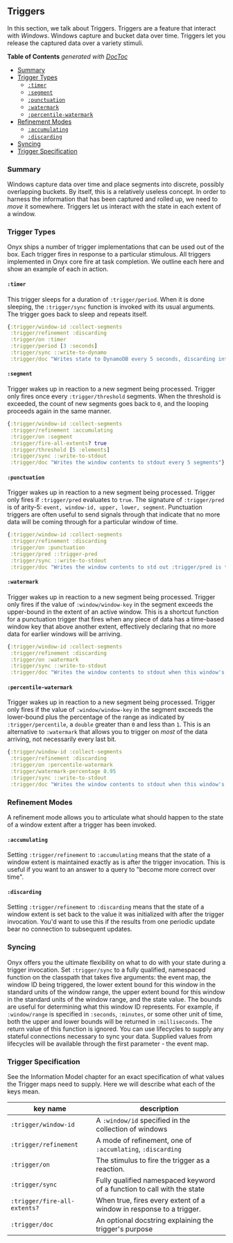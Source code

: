 ## Triggers

In this section, we talk about Triggers. Triggers are a feature that interact with *Windows*. Windows capture and bucket data over time. Triggers let you release the captured data over a variety stimuli.

<!-- START doctoc generated TOC please keep comment here to allow auto update -->
<!-- DON'T EDIT THIS SECTION, INSTEAD RE-RUN doctoc TO UPDATE -->
**Table of Contents**  *generated with [DocToc](http://doctoc.herokuapp.com/)*

- [Summary](#summary)
- [Trigger Types](#trigger-types)
  - [`:timer`](#timer)
  - [`:segment`](#segment)
  - [`:punctuation`](#punctuation)
  - [`:watermark`](#watermark)
  - [`:percentile-watermark`](#percentile-watermark)
- [Refinement Modes](#refinement-modes)
  - [`:accumulating`](#accumulating)
  - [`:discarding`](#discarding)
- [Syncing](#syncing)
- [Trigger Specification](#trigger-specification)

<!-- END doctoc generated TOC please keep comment here to allow auto update -->

### Summary

Windows capture data over time and place segments into discrete, possibly overlapping buckets. By itself, this is a relatively useless concept. In order to harness the information that has been captured and rolled up, we need to *move* it somewhere. Triggers let us interact with the state in each extent of a window.

### Trigger Types

Onyx ships a number of trigger implementations that can be used out of the box. Each trigger fires in response to a particular stimulous. All triggers implemented in Onyx core fire at task completion. We outline each here and show an example of each in action.

#### `:timer`

This trigger sleeps for a duration of `:trigger/period`. When it is done sleeping, the `:trigger/sync` function is invoked with its usual arguments. The trigger goes back to sleep and repeats itself.

```clojure
{:trigger/window-id :collect-segments
 :trigger/refinement :discarding
 :trigger/on :timer
 :trigger/period [3 :seconds]
 :trigger/sync ::write-to-dynamo
 :trigger/doc "Writes state to DynamoDB every 5 seconds, discarding intermediate state"}
```

#### `:segment`

Trigger wakes up in reaction to a new segment being processed. Trigger only fires once every `:trigger/threshold` segments. When the threshold is exceeded, the count of new segments goes back to `0`, and the looping proceeds again in the same manner.

```clojure
{:trigger/window-id :collect-segments
 :trigger/refinement :accumulating
 :trigger/on :segment
 :trigger/fire-all-extents? true
 :trigger/threshold [5 :elements]
 :trigger/sync ::write-to-stdout
 :trigger/doc "Writes the window contents to stdout every 5 segments"}
```

#### `:punctuation`

Trigger wakes up in reaction to a new segment being processed. Trigger only fires if `:trigger/pred` evaluates to `true`. The signature of `:trigger/pred` is of arity-5: `event, window-id, upper, lower, segment`. Punctuation triggers are often useful to send signals through that indicate that no more data will be coming through for a particular window of time.

```clojure
{:trigger/window-id :collect-segments
 :trigger/refinement :discarding
 :trigger/on :punctuation
 :trigger/pred ::trigger-pred
 :trigger/sync ::write-to-stdout
 :trigger/doc "Writes the window contents to std out :trigger/pred is true for this segment"}
```

#### `:watermark`

Trigger wakes up in reaction to a new segment being processed. Trigger only fires if the value of `:window/window-key` in the segment exceeds the upper-bound in the extent of an active window. This is a shortcut function for a punctuation trigger that fires when any piece of data has a time-based window key that above another extent, effectively declaring that no more data for earlier windows will be arriving.


```clojure
{:trigger/window-id :collect-segments
 :trigger/refinement :discarding
 :trigger/on :watermark
 :trigger/sync ::write-to-stdout
 :trigger/doc "Writes the window contents to stdout when this window's watermark has been exceeded"}
```

#### `:percentile-watermark`

Trigger wakes up in reaction to a new segment being processed. Trigger only fires if the value of `:window/window-key` in the segment exceeds the lower-bound plus the percentage of the range as indicated by `:trigger/percentile`, a `double` greater than `0` and less than `1`. This is an alternative to `:watermark` that allows you to trigger on *most* of the data arriving, not necessarily every last bit.


```clojure
{:trigger/window-id :collect-segments
 :trigger/refinement :discarding
 :trigger/on :percentile-watermark
 :trigger/watermark-percentage 0.95
 :trigger/sync ::write-to-stdout
 :trigger/doc "Writes the window contents to stdout when this window's watermark is exceeded by 95% of its range"}
```

### Refinement Modes

A refinement mode allows you to articulate what should happen to the state of a window extent after a trigger has been invoked.

#### `:accumulating`

Setting `:trigger/refinement` to `:accumulating` means that the state of a window extent is maintained exactly as is after the trigger invocation. This is useful if you want to an answer to a query to "become more correct over time".

#### `:discarding`

Setting `:trigger/refinement` to `:discarding` means that the state of a window extent is set back to the value it was initialized with after the trigger invocation. You'd want to use this if the results from one periodic update bear no connection to subsequent updates.

### Syncing

Onyx offers you the ultimate flexibility on what to do with your state during a trigger invocation. Set `:trigger/sync` to a fully qualified, namespaced function on the classpath that takes five arguments: the event map, the window ID being triggered, the lower extent bound for this window in the standard units of the window range, the upper extent bound for this window in the standard units of the window range, and the state value. The bounds are useful for determining what this window ID represents. For example, if `:window/range` is specified in `:seconds`, `:minutes`, or some other unit of time, both the upper and lower bounds will be returned in `:milliseconds`. The return value of this function is ignored. You can use lifecycles to supply any stateful connections necessary to sync your data. Supplied values from lifecycles will be available through the first parameter - the event map.

### Trigger Specification

See the Information Model chapter for an exact specification of what values the Trigger maps need to supply. Here we will describe what each of the keys mean.

| key name                   |description
|----------------------------|-----------
|`:trigger/window-id`        | A `:window/id` specified in the collection of windows
|`:trigger/refinement`       | A mode of refinement, one of `:accumlating`, `:discarding`
|`:trigger/on`               | The stimulus to fire the trigger as a reaction.
|`:trigger/sync`             | Fully qualified namespaced keyword of a function to call with the state
|`:trigger/fire-all-extents?`| When true, fires every extent of a window in response to a trigger.
|`:trigger/doc`              | An optional docstring explaining the trigger's purpose
